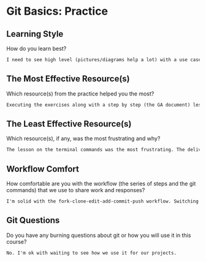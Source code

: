 # Git Basics: Practice

## Learning Style

How do you learn best?

```md
I need to see high level (pictures/diagrams help a lot) with a use case. And then do it by following  step by step instructions. And then discuss each step and its meaning.
```

## The Most Effective Resource(s)

Which resource(s) from the practice helped you the most?

```md
Executing the exercises along with a step by step (the GA document) lesson helped me the most. Next to that was the Learn Git interactive module.
```

## The Least Effective Resource(s)

Which resource(s), if any, was the most frustrating and why?

```md
The lesson on the terminal commands was the most frustrating. The delivery of the lesson didn't seem as polished and organized as the other consultant lessons. Also, a separate lesson/cheat sheet on Mac basics would have been helpful. The very brief lesson with Finder was too brief. Especially when the instructor doesn't know a whole lot of the windows environment in which the class is familiar. But, to be fair, I'm not sure that a lot of the class is that familiar with the more technical terms for the windows environment either.
```

## Workflow Comfort

How comfortable are you with the workflow (the series of steps and the git
commands) that we use to share work and responses?

```md
I'm solid with the fork-clone-edit-add-commit-push workflow. Switching between master and other branches makes me nervous. I'm shaky with how remotes factor into the whole workflow. I need more practical practice. I think a step by step instruction on any new workflows will help immensely until I am solid on more complex steps.
```

## Git Questions

Do you have any burning questions about git or how you will use it in this
course?

```md
No. I'm ok with waiting to see how we use it for our projects.
```
